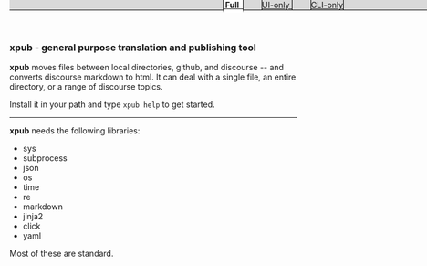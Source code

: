 <div id="selector" style="top:0; position:fixed; background-color:#d9d9d9; text-align:center; width:100%;border-bottom:1px solid black;">
<strong>
<a href="../maas-vanilla/zork" style="background-color:white;border-top:1px solid black; border-left:1px solid black; border-right:1px solid black; border-bottom:5px solid white;">
 &nbsp;Full&nbsp;
</a>
</strong>
&nbsp;&nbsp;&nbsp;&nbsp;&nbsp;&nbsp;&nbsp;
<a href="../maas-ui-only/zork" style="border-top:1px solid black; border-left:1px solid black; border-right:1px solid black;">
UI-only
</a>
&nbsp;&nbsp;&nbsp;&nbsp;&nbsp;&nbsp;&nbsp;
<a href="../maas-cli-only/zork" style="border-top:1px solid black; border-left:1px solid black; border-right:1px solid black;">
CLI-only
</a>
</div>

### xpub - general purpose translation and publishing tool

**xpub** moves files between local directories, github, and discourse -- and converts discourse markdown to html.  It can deal with a single file, an entire directory, or a range of discourse topics.

Install it in your path and type `xpub help` to get started.

-----

**xpub** needs the following libraries:

 - sys
 - subprocess
 - json
 - os
 - time
 - re
 - markdown
 - jinja2
 - click
 - yaml

Most of these are standard.